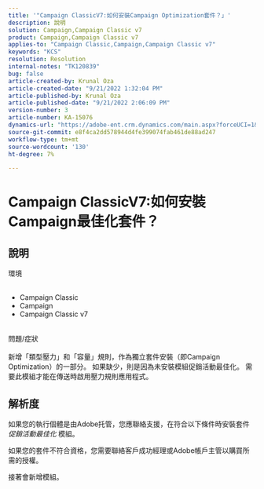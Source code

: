 ```yaml
---
title: '"Campaign ClassicV7:如何安裝Campaign Optimization套件？」'
description: 說明
solution: Campaign,Campaign Classic v7
product: Campaign,Campaign Classic v7
applies-to: "Campaign Classic,Campaign,Campaign Classic v7"
keywords: "KCS"
resolution: Resolution
internal-notes: "TK120839"
bug: false
article-created-by: Krunal Oza
article-created-date: "9/21/2022 1:32:04 PM"
article-published-by: Krunal Oza
article-published-date: "9/21/2022 2:06:09 PM"
version-number: 3
article-number: KA-15076
dynamics-url: "https://adobe-ent.crm.dynamics.com/main.aspx?forceUCI=1&pagetype=entityrecord&etn=knowledgearticle&id=cd0be1c4-b139-ed11-9db0-0022480867bd"
source-git-commit: e8f4ca2dd578944d4fe399074fab461de88ad247
workflow-type: tm+mt
source-wordcount: '130'
ht-degree: 7%

---
```


# Campaign ClassicV7:如何安裝Campaign最佳化套件？

## 說明

環境<br><br>
- Campaign Classic
- Campaign
- Campaign Classic v7


<br>問題/症狀<br><br>
新增「類型壓力」和「容量」規則，作為獨立套件安裝（即Campaign Optimization）的一部分。 如果缺少，則是因為未安裝模組促銷活動最佳化。
需要此模組才能在傳送時啟用壓力規則應用程式。


## 解析度


如果您的執行個體是由Adobe托管，您應聯絡支援，在符合以下條件時安裝套件 *促銷活動最佳化* 模組。

如果您的套件不符合資格，您需要聯絡客戶成功經理或Adobe帳戶主管以購買所需的授權。

接著會新增模組。
